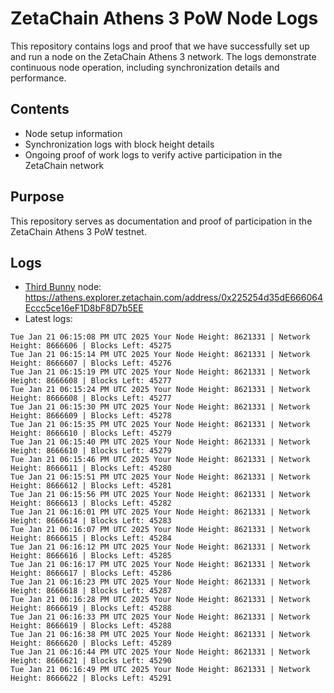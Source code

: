 # ZetaChain Athens 3 PoW Node Logs
This repository contains logs and proof that we have successfully set up and run a node on the ZetaChain Athens 3 network. The logs demonstrate continuous node operation, including synchronization details and performance.

## Contents
- Node setup information
- Synchronization logs with block height details
- Ongoing proof of work logs to verify active participation in the ZetaChain network

## Purpose
This repository serves as documentation and proof of participation in the ZetaChain Athens 3 PoW testnet.

## Logs

- [Third Bunny](https://thirdbunny.xyz/) node: https://athens.explorer.zetachain.com/address/0x225254d35dE666064Eccc5ce16eF1D8bF8D7b5EE
- Latest logs:
```
Tue Jan 21 06:15:08 PM UTC 2025 Your Node Height: 8621331 | Network Height: 8666606 | Blocks Left: 45275
Tue Jan 21 06:15:14 PM UTC 2025 Your Node Height: 8621331 | Network Height: 8666607 | Blocks Left: 45276
Tue Jan 21 06:15:19 PM UTC 2025 Your Node Height: 8621331 | Network Height: 8666608 | Blocks Left: 45277
Tue Jan 21 06:15:24 PM UTC 2025 Your Node Height: 8621331 | Network Height: 8666608 | Blocks Left: 45277
Tue Jan 21 06:15:30 PM UTC 2025 Your Node Height: 8621331 | Network Height: 8666609 | Blocks Left: 45278
Tue Jan 21 06:15:35 PM UTC 2025 Your Node Height: 8621331 | Network Height: 8666610 | Blocks Left: 45279
Tue Jan 21 06:15:40 PM UTC 2025 Your Node Height: 8621331 | Network Height: 8666610 | Blocks Left: 45279
Tue Jan 21 06:15:46 PM UTC 2025 Your Node Height: 8621331 | Network Height: 8666611 | Blocks Left: 45280
Tue Jan 21 06:15:51 PM UTC 2025 Your Node Height: 8621331 | Network Height: 8666612 | Blocks Left: 45281
Tue Jan 21 06:15:56 PM UTC 2025 Your Node Height: 8621331 | Network Height: 8666613 | Blocks Left: 45282
Tue Jan 21 06:16:01 PM UTC 2025 Your Node Height: 8621331 | Network Height: 8666614 | Blocks Left: 45283
Tue Jan 21 06:16:07 PM UTC 2025 Your Node Height: 8621331 | Network Height: 8666615 | Blocks Left: 45284
Tue Jan 21 06:16:12 PM UTC 2025 Your Node Height: 8621331 | Network Height: 8666616 | Blocks Left: 45285
Tue Jan 21 06:16:17 PM UTC 2025 Your Node Height: 8621331 | Network Height: 8666617 | Blocks Left: 45286
Tue Jan 21 06:16:23 PM UTC 2025 Your Node Height: 8621331 | Network Height: 8666618 | Blocks Left: 45287
Tue Jan 21 06:16:28 PM UTC 2025 Your Node Height: 8621331 | Network Height: 8666619 | Blocks Left: 45288
Tue Jan 21 06:16:33 PM UTC 2025 Your Node Height: 8621331 | Network Height: 8666619 | Blocks Left: 45288
Tue Jan 21 06:16:38 PM UTC 2025 Your Node Height: 8621331 | Network Height: 8666620 | Blocks Left: 45289
Tue Jan 21 06:16:44 PM UTC 2025 Your Node Height: 8621331 | Network Height: 8666621 | Blocks Left: 45290
Tue Jan 21 06:16:49 PM UTC 2025 Your Node Height: 8621331 | Network Height: 8666622 | Blocks Left: 45291
```
